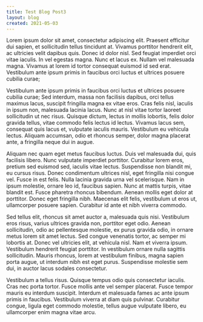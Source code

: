 ```yaml
---
title: Test Blog Post3
layout: blog
created: 2021-05-03
---
```


Lorem ipsum dolor sit amet, consectetur adipiscing elit. Praesent efficitur dui sapien, et sollicitudin tellus tincidunt at. Vivamus porttitor hendrerit elit, ac ultricies velit dapibus quis. Donec id dolor nisl. Sed feugiat imperdiet orci vitae iaculis. In vel egestas magna. Nunc et lacus ex. Nullam vel malesuada magna. Vivamus at lorem id tortor consequat euismod id sed erat. Vestibulum ante ipsum primis in faucibus orci luctus et ultrices posuere cubilia curae;

Vestibulum ante ipsum primis in faucibus orci luctus et ultrices posuere cubilia curae; Sed interdum, massa non facilisis dapibus, orci tellus maximus lacus, suscipit fringilla magna ex vitae eros. Cras felis nisl, iaculis in ipsum non, malesuada lacinia lacus. Nunc at nisl vitae tortor laoreet sollicitudin ut nec risus. Quisque dictum, lectus in mollis lobortis, felis dolor gravida tellus, vitae commodo felis lectus id lectus. Vivamus lacus sem, consequat quis lacus et, vulputate iaculis mauris. Vestibulum eu vehicula lectus. Aliquam accumsan, odio et rhoncus semper, dolor magna placerat ante, a fringilla neque dui in augue.

Aliquam nec quam eget metus faucibus luctus. Duis vel malesuada dui, quis facilisis libero. Nunc vulputate imperdiet porttitor. Curabitur lorem eros, pretium sed euismod sed, iaculis vitae lectus. Suspendisse non blandit mi, eu cursus risus. Donec condimentum ultrices nisl, eget fringilla nisi congue vel. Fusce in est felis. Nulla lacinia gravida urna vel scelerisque. Nam in ipsum molestie, ornare leo id, faucibus sapien. Nunc at mattis turpis, vitae blandit est. Fusce pharetra rhoncus bibendum. Aenean mollis eget dolor at porttitor. Donec eget fringilla nibh. Maecenas elit felis, vestibulum ut eros ut, ullamcorper posuere sapien. Curabitur id ante et nibh viverra commodo.

Sed tellus elit, rhoncus sit amet auctor a, malesuada quis nisi. Vestibulum eros risus, varius ultrices gravida non, porttitor eget odio. Aenean sollicitudin, odio ac pellentesque molestie, ex purus gravida odio, in ornare metus lorem sit amet lectus. Sed congue venenatis tortor, ac semper mi lobortis at. Donec vel ultricies elit, at vehicula nisl. Nam et viverra ipsum. Vestibulum hendrerit feugiat porttitor. In vestibulum ornare nulla sagittis sollicitudin. Mauris rhoncus, lorem at vestibulum finibus, magna sapien porta augue, ut interdum nibh est eget purus. Suspendisse molestie sem dui, in auctor lacus sodales consectetur.

Vestibulum a tellus risus. Quisque tempus odio quis consectetur iaculis. Cras nec porta tortor. Fusce mollis ante vel semper placerat. Fusce tempor mauris eu interdum suscipit. Interdum et malesuada fames ac ante ipsum primis in faucibus. Vestibulum viverra at diam quis pulvinar. Curabitur congue, ligula eget commodo molestie, tellus augue vulputate libero, eu ullamcorper enim magna vitae arcu.
